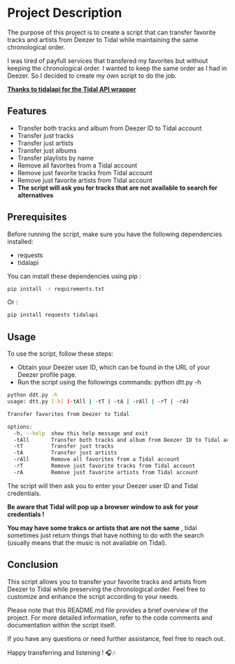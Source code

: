# Project Description

The purpose of this project is to create a script that can transfer favorite tracks and artists from Deezer to Tidal while maintaining the same chronological order.

I was tired of payfull services that transfered my favorites but without keeping the chronological order. I wanted to keep the same order as I had in Deezer. So I decided to create my own script to do the job.

[**Thanks to tidalapi for the Tidal API wrapper**](https://github.com/tamland/python-tidal)

## Features

* Transfer both tracks and album from Deezer ID to Tidal account
* Transfer just tracks
* Transfer just artists
* Transfer just albums
* Transfer playlists by name
* Remove all favorites from a Tidal account
* Remove just favorite tracks from Tidal account
* Remove just favorite artists from Tidal account
* **The script will ask you for tracks that are not available to search for alternatives**

## Prerequisites

Before running the script, make sure you have the following dependencies installed:

- requests
- tidalapi

You can install these dependencies using pip :

```bash
pip install -r requirements.txt
```
Or : 

```bash
pip install requests tidalapi
```

## Usage

To use the script, follow these steps:

* Obtain your Deezer user ID, which can be found in the URL of your Deezer profile page.
* Run the script using the followings commands:
python dtt.py -h

```bash
python ddt.py -h
usage: dtt.py [-h] (-tAll | -tT | -tA | -rAll | -rT | -rA)

Transfer favorites from Deezer to Tidal

options:
  -h, --help  show this help message and exit
  -tAll       Transfer both tracks and album from Deezer ID to Tidal account
  -tT         Transfer just tracks
  -tA         Transfer just artists
  -rAll       Remove all favorites from a Tidal account
  -rT         Remove just favorite tracks from Tidal account
  -rA         Remove just favorite artists from Tidal account

```

The script will then ask you to enter your Deezer user ID and Tidal credentials.

**Be aware that Tidal will pop up a browser window to ask for your credentials !**

**You may have some trakcs or artists that are not the same** , tidal sometimes just return things that have nothing to do with the search (usually means that the music is not available on Tidal).

## Conclusion

This script allows you to transfer your favorite tracks and artists from Deezer to Tidal while preserving the chronological order. Feel free to customize and enhance the script according to your needs.

Please note that this README.md file provides a brief overview of the project. For more detailed information, refer to the code comments and documentation within the script itself.

If you have any questions or need further assistance, feel free to reach out. 

Happy transferring and listening ! 🎧🎶

